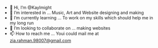 - 👋 Hi, I’m @Kaylmight
- 👀 I’m interested in ... Music, Art and Website designing and making
- 🌱 I’m currently learning ... To work on my skills which should help me in my long run
- 💞️ I’m looking to collaborate on ... making websites
- 📫 How to reach me ... Youi could mail me at zia.rahman.98007@gmail.com

<!---
Kaylmight/Kaylmight is a ✨ special ✨ repository because its `README.md` (this file) appears on your GitHub profile.
You can click the Preview link to take a look at your changes.
--->
